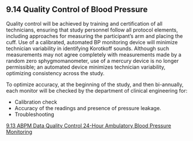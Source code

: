 ## 9.14 Quality Control of Blood Pressure

Quality control will be achieved by training and certification of all technicians, ensuring that study personnel follow all protocol elements, including approaches for measuring the participant’s arm and placing the cuff. Use of a calibrated, automated BP monitoring device will minimize technician variability in identifying Korotkoff sounds. Although such measurements may not agree completely with measurements made by a random zero sphygmomanometer, use of a mercury device is no longer permissible; an automated device minimizes technician variability, optimizing consistency across the study.

To optimize accuracy, at the beginning of the study, and then bi-annually, each monitor will be checked by the department of clinical engineering for:

* Calibration check
* Accuracy of the readings and presence of pressure leakage.
* Troubleshooting


<div class="center">
<div class="btn-group">
  <a href=":pages_path:/manuals/ambulatory-blood-pressure-monitoring/9-13-abpm-data-qc.md" class="btn btn-default">
    <span class="glyphicon glyphicon-chevron-left"></span>
    9.13 ABPM Data Quality Control
  </a>

  <a href=":pages_path:/manuals/ambulatory-blood-pressure-monitoring" class="btn btn-default">
    <span class="glyphicon glyphicon-chevron-up"></span>
    24-Hour Ambulatory Blood Pressure Monitoring
  </a>
  </a>
</div>
</div>
